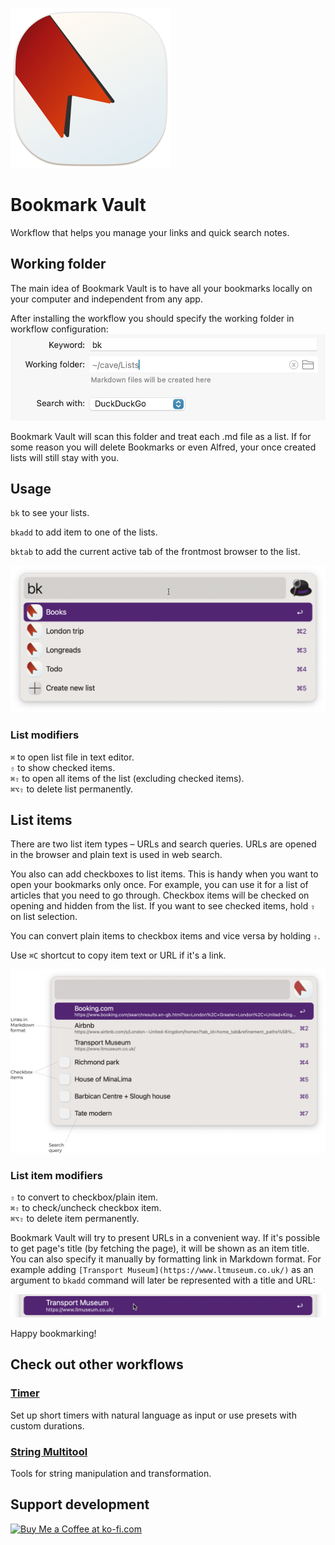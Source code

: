 ![Bookmark Vault](./icon.png)

# Bookmark Vault
Workflow that helps you manage your links and quick search notes.

## Working folder
The main idea of Bookmark Vault is to have all your bookmarks locally on your computer and independent from any app.

After installing the workflow you should specify the working folder in workflow configuration:
![Configuration](./configuration.png)

Bookmark Vault will scan this folder and treat each .md file as a list. If for some reason you will delete Bookmarks or even Alfred, your once created lists will still stay with you.

## Usage
`bk` to see your lists.

`bkadd` to add item to one of the lists.

`bktab` to add the current active tab of the frontmost browser to the list.

![Lists](./lists.png)

### List modifiers
`⌘` to open list file in text editor.  
`⇧` to show checked items.  
`⌘⇧` to open all items of the list (excluding checked items).  
`⌘⌥⇧` to delete list permanently.

## List items
There are two list item types – URLs and search queries. URLs are opened in the browser and plain text is used in web search.

You also can add checkboxes to list items. This is handy when you want to open your bookmarks only once. For example, you can use it for a list of articles that you need to go through. Checkbox items will be checked on opening and hidden from the list. If you want to see checked items, hold `⇧` on list selection.

You can convert plain items to checkbox items and vice versa by holding `⇧`.

Use `⌘C` shortcut to copy item text or URL if it's a link.

![List items](./list-items.png)

### List item modifiers
`⇧` to convert to checkbox/plain item.  
`⌘⇧` to check/uncheck checkbox item.  
`⌘⌥⇧` to delete item permanently.

Bookmark Vault will try to present URLs in a convenient way. If it's possible to get page's title (by fetching the page), it will be shown as an item title. You can also specify it manually by formatting link in Markdown format. For example adding `[Transport Museum](https://www.ltmuseum.co.uk/)` as an argument to `bkadd` command will later be represented with a title and URL:

![Markdown link](./markdown-link.png)

Happy bookmarking!

## Check out other workflows
### [Timer](https://github.com/colomolo/alfred-timer)
Set up short timers with natural language as input or use presets with custom durations.

### [String Multitool](https://github.com/colomolo/alfred-string-multitool)
Tools for string manipulation and transformation.

## Support development
<a href='https://ko-fi.com/I2I0W98PT' target='_blank'><img height='36' style='border:0px;height:36px;' src='https://storage.ko-fi.com/cdn/kofi3.png?v=3' border='0' alt='Buy Me a Coffee at ko-fi.com' /></a>
